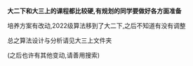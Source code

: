 **大二下和大三上的课程都比较硬,有规划的同学要做好各方面准备**

培养方案有改动,2022级算法移到了大二下,之后不知道有没有调整

总之算法设计与分析请见大三上文件夹

(之后也许有其他变动,请善用搜索)
